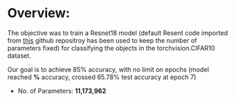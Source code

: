 # **Overview:**
The objective was to train a Resnet18 model (default Resent code imported from [this](https://github.com/kuangliu/pytorch-cifar/blob/master/models/resnet.py "pytorch-cifar-resnet18") github repositroy has been used to keep the number of parameters fixed) for classifying the objects in the torchvision.CIFAR10 dataset.

Our goal is to achieve 85% accuracy, with no limit on epochs (model reached **%** accuracy, crossed 85.78% test accuracy at epoch 7)

*   No. of Parameters: **11,173,962**

